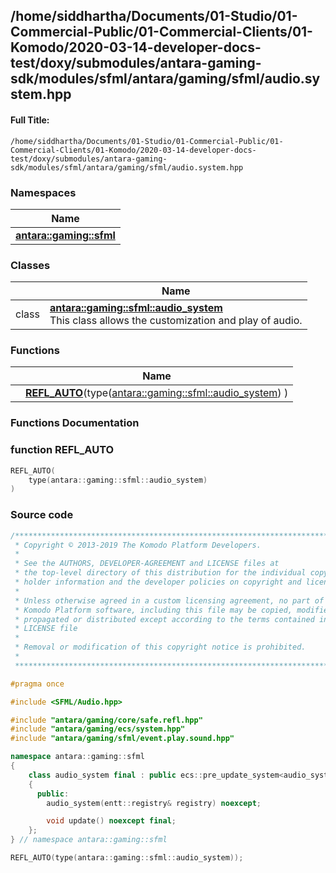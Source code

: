 

## /home/siddhartha/Documents/01-Studio/01-Commercial-Public/01-Commercial-Clients/01-Komodo/2020-03-14-developer-docs-test/doxy/submodules/antara-gaming-sdk/modules/sfml/antara/gaming/sfml/audio.system.hpp

#### Full Title:
```
/home/siddhartha/Documents/01-Studio/01-Commercial-Public/01-Commercial-Clients/01-Komodo/2020-03-14-developer-docs-test/doxy/submodules/antara-gaming-sdk/modules/sfml/antara/gaming/sfml/audio.system.hpp
```







### Namespaces

| Name           |
| -------------- |
| **[antara::gaming::sfml](Namespaces/namespaceantara_1_1gaming_1_1sfml.md)**  |

### Classes

|                | Name           |
| -------------- | -------------- |
| class | **[antara::gaming::sfml::audio_system](Classes/classantara_1_1gaming_1_1sfml_1_1audio__system.md)** <br>This class allows the customization and play of audio.  |


### Functions

|                | Name           |
| -------------- | -------------- |
|  | **[REFL_AUTO](Files/audio_8system_8hpp.md#function-refl_auto)**(type([antara::gaming::sfml::audio_system](Classes/classantara_1_1gaming_1_1sfml_1_1audio__system.md)) )  |








### Functions Documentation

### function REFL_AUTO

```cpp
REFL_AUTO(
    type(antara::gaming::sfml::audio_system) 
)
```

































### Source code

```cpp
/******************************************************************************
 * Copyright © 2013-2019 The Komodo Platform Developers.                      *
 *                                                                            *
 * See the AUTHORS, DEVELOPER-AGREEMENT and LICENSE files at                  *
 * the top-level directory of this distribution for the individual copyright  *
 * holder information and the developer policies on copyright and licensing.  *
 *                                                                            *
 * Unless otherwise agreed in a custom licensing agreement, no part of the    *
 * Komodo Platform software, including this file may be copied, modified,     *
 * propagated or distributed except according to the terms contained in the   *
 * LICENSE file                                                               *
 *                                                                            *
 * Removal or modification of this copyright notice is prohibited.            *
 *                                                                            *
 ******************************************************************************/

#pragma once

#include <SFML/Audio.hpp>

#include "antara/gaming/core/safe.refl.hpp"
#include "antara/gaming/ecs/system.hpp"
#include "antara/gaming/sfml/event.play.sound.hpp"

namespace antara::gaming::sfml
{
    class audio_system final : public ecs::pre_update_system<audio_system>
    {
      public:
        audio_system(entt::registry& registry) noexcept;

        void update() noexcept final;
    };
} // namespace antara::gaming::sfml

REFL_AUTO(type(antara::gaming::sfml::audio_system));
```




